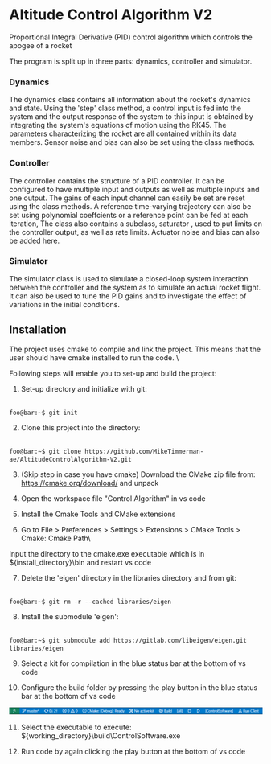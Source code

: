 
# Altitude Control Algorithm V2

Proportional Integral Derivative (PID) control algorithm which controls the apogee of a rocket

The program is split up in three parts: dynamics, controller and simulator.
### Dynamics
The dynamics class contains all information about the rocket's dynamics and state. Using the 'step' class method, a control input is fed into the system and the output response of the system to this input is obtained by integrating the system's equations of motion using the RK45.  The parameters characterizing the rocket are all contained within its data members. Sensor noise and bias can also be set using the class methods. 

### Controller
The controller contains the structure of a PID controller. It can be configured to have multiple input and outputs as well as multiple inputs and one output. The gains of each input channel can easily be set are reset using the class methods. A reference time-varying trajectory can also be set using polynomial coeffcients or a reference point can be fed at each iteration, The class also contains a subclass, saturator , used to put limits on the controller output, as well as rate limits. Actuator noise and bias can also be added here.

### Simulator
The simulator class is used to simulate a closed-loop system interaction between the controller and the system as to simulate an actual rocket flight. It can also be used to tune the PID gains and to investigate the effect of variations in the initial conditions.

## Installation

The project uses cmake to compile and link the project. This means that the user should have cmake installed to run the code. \

Following steps will enable you to set-up and build the project:

1. Set-up directory and initialize with git:

```console

foo@bar:~$ git init

```

2. Clone this project into the directory:

```console

foo@bar:~$ git clone https://github.com/MikeTimmerman-ae/AltitudeControlAlgorithm-V2.git

```

3. (Skip step in case you have cmake) Download the CMake zip file from: https://cmake.org/download/ and unpack

4. Open the workspace file "Control Algorithm" in vs code

5. Install the Cmake Tools and CMake extensions

6. Go to File > Preferences > Settings > Extensions > CMake Tools > Cmake: Cmake Path\

Input the directory to the cmake.exe executable which is in ${install_directory}\bin and restart vs code

7. Delete the 'eigen' directory in the libraries directory and from git:

```console

foo@bar:~$ git rm -r --cached libraries/eigen

```

8. Install the submodule 'eigen':

```console

foo@bar:~$ git submodule add https://gitlab.com/libeigen/eigen.git libraries/eigen

```

9. Select a kit for compilation in the blue status bar at the bottom of vs code

10. Configure the build folder by pressing the play button in the blue status bar at the bottom of vs code

![image info](./data/vscodestatusbar.png)

11. Select the executable to execute: ${working_directory}\build\ControlSoftware.exe

12. Run code by again clicking the play button at the bottom of vs code